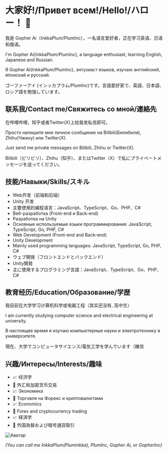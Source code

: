 # 大家好!/Привет всем!/Hello!/ハロー！ 👋

我是 Gopher Ai（InkkaPlum/PlumInc），一名语言爱好者，正在学习英语、日语和俄语。

I'm Gopher Ai(InkkaPlum/PlumInc), a language enthusiast, learning English, Japanese and Russian.

Я Gopher Ai(InkkaPlum/PlumInc), энтузиаст языков, изучаю английский, японский и русский.

ゴーファーアイ (インッカプラム/PlumInc)です。言語愛好家で、英語、日本語、ロシア語を勉強しています。

## 联系我/Contact me/Свяжитесь со мной/連絡先

在哔哩哔哩，知乎或者Twitter(X)上给我发私信即可。

Просто напишите мне личное сообщение на Bilibili(Билибили), Zhihu(Чжиху) или Twitter(X).

Just send me private messages on Bilibili, Zhihu or Twitter(X).

Bilibili（ビリビリ）、Zhihu（知乎）、またはTwitter（X）で私にプライベートメッセージを送ってください。


## 技能/Навыки/Skills/スキル

- Web开发（前端和后端）
- Unity 开发
- 主要使用的编程语言：JavaScript、TypeScript、Go、PHP、C#
- Веб-разработка (Front-end и Back-end)
- Разработка на Unity
- Основные используемые языки программирования: JavaScript, TypeScript, Go, PHP, C#
- Web Development (Front-end and Back-end)
- Unity Development
- Mainly used programming languages: JavaScript, TypeScript, Go, PHP, C#
- ウェブ開発（フロントエンドとバックエンド）
- Unity開発
- 主に使用するプログラミング言語：JavaScript、TypeScript、Go、PHP、C#

## 教育经历/Education/Образование/学歴

我目前在大学学习计算机科学或电器工程（其实还没有, 高中生）

I am currently studying computer science and electrical engineering at university.

В настоящее время я изучаю компьютерные науки и электротехнику в университете.

現在、大学でコンピュータサイエンス/電気工学を学んでいます（確信


## 兴趣/Интересы/Interests/趣味

- 📈 经济学
- 💱 外汇和加密货币交易
- 📈 Экономика
- 💱 Торговля на Форекс и криптовалютами
- 📈 Economics
- 💱 Forex and cryptocurrency trading
- 📈 経済学
- 💱 外国為替および暗号通貨取引

![Аватар](https://avatars.githubusercontent.com/u/101497329?v=4)

*(You can call me InkkaPlum(Pluminkka), Plumlnc, Gopher Ai, or Gopherlnc)*


